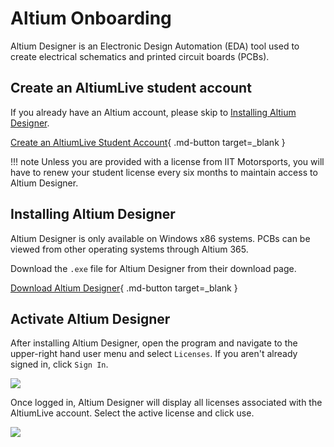 # Altium Onboarding

Altium Designer is an Electronic Design Automation (EDA) tool used to create electrical schematics and printed circuit boards (PCBs).

## Create an AltiumLive student account

If you already have an Altium account, please skip to [Installing Altium Designer](#installing-altium-designer).

[Create an AltiumLive Student Account](https://www.altium.com/education/student-licenses){ .md-button target=_blank }

!!! note
    Unless you are provided with a license from IIT Motorsports, you will have to renew your student license every six months to maintain access to Altium Designer.

## Installing Altium Designer

Altium Designer is only available on Windows x86 systems. PCBs can be viewed from other operating systems through Altium 365.

Download the `.exe` file for Altium Designer from their download page.

[Download Altium Designer](https://www.altium.com/products/downloads){ .md-button target=_blank }

## Activate Altium Designer

After installing Altium Designer, open the program and navigate to the upper-right hand user menu and select `Licenses`. If you aren't already signed in, click `Sign In`.

![](/assets/energetics/onboarding/altium/altium_license_management.png)

Once logged in, Altium Designer will display all licenses associated with the AltiumLive account. Select the active license and click use. 

![](/assets/energetics/onboarding/altium/altium_license_use.png)